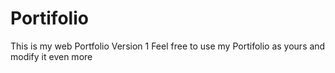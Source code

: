 # Portifolio
This is my web Portfolio Version 1
Feel free to use my Portifolio as yours and modify it even more
